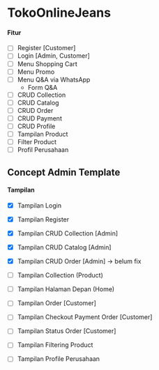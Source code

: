 # TokoOnlineJeans
#### Fitur
- [ ] Register [Customer] 
- [ ] Login [Admin, Customer]
- [ ] Menu Shopping Cart
- [ ] Menu Promo 
- [ ] Menu Q&A via WhatsApp
  - Form Q&A
- [ ] CRUD Collection
- [ ] CRUD Catalog 
- [ ] CRUD Order
- [ ] CRUD Payment
- [ ] CRUD Profile
- [ ] Tampilan Product
- [ ] Filter Product
- [ ] Profil Perusahaan

## Concept Admin Template
#### Tampilan
 - [x] Tampilan Login
 - [x] Tampilan Register 
 - [x] Tampilan CRUD Collection [Admin]
 - [x] Tampilan CRUD Catalog [Admin]
 - [x] Tampilan CRUD Order [Admin] -> belum fix
 - [ ] Tampilan Collection (Product) 
 - [ ] Tampilan Halaman Depan (Home)
 - [ ] Tampilan Order [Customer]
 - [ ] Tampilan Checkout Payment Order [Customer]
 - [ ] Tampilan Status Order [Customer]
 - [ ] Tampilan Filtering Product
 - [ ] Tampilan Profile Perusahaan 

